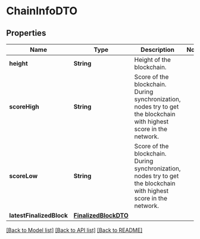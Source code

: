 # ChainInfoDTO

## Properties
Name | Type | Description | Notes
------------ | ------------- | ------------- | -------------
**height** | **String** | Height of the blockchain. | 
**scoreHigh** | **String** | Score of the blockchain. During synchronization, nodes try to get the blockchain with highest score in the network.  | 
**scoreLow** | **String** | Score of the blockchain. During synchronization, nodes try to get the blockchain with highest score in the network.  | 
**latestFinalizedBlock** | [**FinalizedBlockDTO**](FinalizedBlockDTO.md) |  | 

[[Back to Model list]](../README.md#documentation-for-models) [[Back to API list]](../README.md#documentation-for-api-endpoints) [[Back to README]](../README.md)



